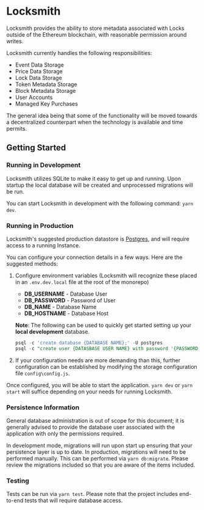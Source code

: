 # Locksmith

Locksmith provides the ability to store metadata associated with Locks outside
of the Ethereum blockchain, with reasonable permission around writes.

Locksmith currently handles the following responsibilities:

- Event Data Storage
- Price Data Storage
- Lock Data Storage
- Token Metadata Storage
- Block Metadata Storage
- User Accounts
- Managed Key Purchases

The general idea being that some of the functionality will be moved towards a decentralized
counterpart when the technology is available and time permits.

## Getting Started

### Running in Development

Locksmith utilizes SQLite to make it easy to get up and running. Upon startup
the local database will be created and unprocessed migrations will be run.

You can start Locksmith in development with the following command: `yarn dev`.

### Running in Production

Locksmith's suggested production datastore is [Postgres](https://www.postgresql.org/),
and will require access to a running Instance.

You can configure your connection details in a few ways. Here are the suggested methods:

1. Configure environment variables (Locksmith will recognize these placed in
   an `.env.dev.local` file at the root of the monorepo)

   - **DB_USERNAME** - Database User
   - **DB_PASSWORD** - Password of User
   - **DB_NAME** - Database Name
   - **DB_HOSTNAME** - Database Host

   **Note**: The following can be used to quickly get started setting up your **local development** database.

   ```sql
   psql -c 'create database {DATABASE NAME};' -U postgres
   psql -c "create user {DATASBASE USER NAME} with password '{PASSWORD}';" -U postgres
   ```

2. If your configuration needs are more demanding than this, further configuration
   can be established by modifying the storage configuration file `config\config.js`.

Once configured, you will be able to start the application. `yarn dev` or `yarn start`
will suffice depending on your needs for running Locksmith.

### Persistence Information

General database administration is out of scope for this document; it is generally
advised to provide the database user associated with the application with only the
permissions required.

In development mode, migrations will run upon start up ensuring that your persistence
layer is up to date. In production, migrations will need to be performed manually. This
can be performed via `yarn db:migrate`. Please review the migrations included so that you
are aware of the items included.

### Testing

Tests can be run via `yarn test`. Please note that the project includes end-to-end tests that
will require database access.
